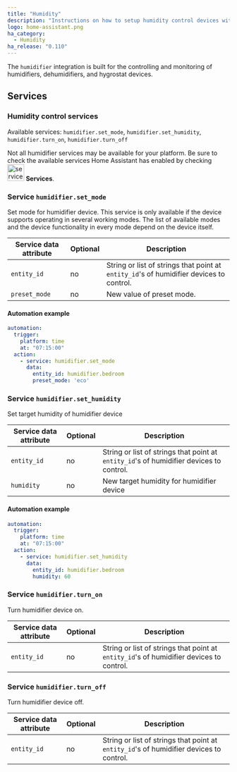 ```yaml
---
title: "Humidity"
description: "Instructions on how to setup humidity control devices within Home Assistant."
logo: home-assistant.png
ha_category:
  - Humidity
ha_release: "0.110"
---
```


The `humidifier` integration is built for the controlling and monitoring of humidifiers, dehumidifiers, and hygrostat devices.

## Services

### Humidity control services

Available services: `humidifier.set_mode`, `humidifier.set_humidity`, `humidifier.turn_on`, `humidifier.turn_off`

<div class='note'>

Not all humidifier services may be available for your platform. Be sure to check the available services Home Assistant has enabled by checking <img src='/images/screenshots/developer-tool-services-icon.png' alt='service developer tool icon' class="no-shadow" height="38" /> **Services**.

</div>

### Service `humidifier.set_mode`

Set mode for humidifier device. This service is only available if the device supports operating in several working modes. The list of available modes and the device functionality in every mode depend on the device itself.

| Service data attribute | Optional | Description |
| ---------------------- | -------- | ----------- |
| `entity_id` | no | String or list of strings that point at `entity_id`'s of humidifier devices to control.
| `preset_mode` | no | New value of preset mode.

#### Automation example

```yaml
automation:
  trigger:
    platform: time
    at: "07:15:00"
  action:
    - service: humidifier.set_mode
      data:
        entity_id: humidifier.bedroom
        preset_mode: 'eco'
```

### Service `humidifier.set_humidity`

Set target humidity of humidifier device

| Service data attribute | Optional | Description |
| ---------------------- | -------- | ----------- |
| `entity_id` | no | String or list of strings that point at `entity_id`'s of humidifier devices to control.
| `humidity` | no | New target humidity for humidifier device

#### Automation example

```yaml
automation:
  trigger:
    platform: time
    at: "07:15:00"
  action:
    - service: humidifier.set_humidity
      data:
        entity_id: humidifier.bedroom
        humidity: 60
```

### Service `humidifier.turn_on`

Turn humidifier device on.

| Service data attribute | Optional | Description |
| ---------------------- | -------- | ----------- |
| `entity_id` | no | String or list of strings that point at `entity_id`'s of humidifier devices to control.

### Service `humidifier.turn_off`

Turn humidifier device off.

| Service data attribute | Optional | Description |
| ---------------------- | -------- | ----------- |
| `entity_id` | no | String or list of strings that point at `entity_id`'s of humidifier devices to control.
